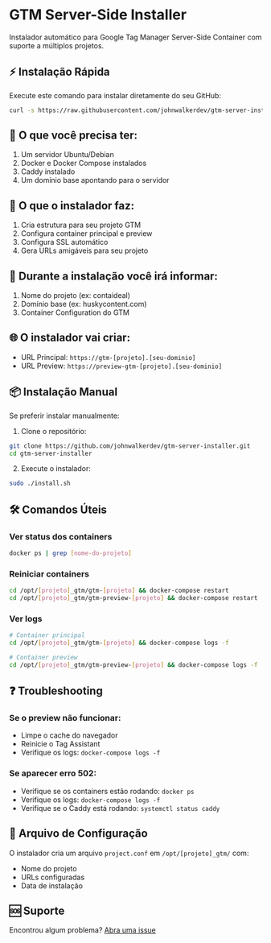 # GTM Server-Side Installer

Instalador automático para Google Tag Manager Server-Side Container com suporte a múltiplos projetos.

## ⚡ Instalação Rápida

Execute este comando para instalar diretamente do seu GitHub:
```bash
curl -s https://raw.githubusercontent.com/johnwalkerdev/gtm-server-installer/main/install.sh | sudo bash
```

## 🔧 O que você precisa ter:

1. Um servidor Ubuntu/Debian
2. Docker e Docker Compose instalados
3. Caddy instalado
4. Um domínio base apontando para o servidor

## 🚀 O que o instalador faz:

1. Cria estrutura para seu projeto GTM
2. Configura container principal e preview
3. Configura SSL automático
4. Gera URLs amigáveis para seu projeto

## 📝 Durante a instalação você irá informar:

1. Nome do projeto (ex: contaideal)
2. Domínio base (ex: huskycontent.com)
3. Container Configuration do GTM

## 🌐 O instalador vai criar:

- URL Principal: `https://gtm-[projeto].[seu-dominio]`
- URL Preview: `https://preview-gtm-[projeto].[seu-dominio]`

## 📦 Instalação Manual

Se preferir instalar manualmente:

1. Clone o repositório:
```bash
git clone https://github.com/johnwalkerdev/gtm-server-installer.git
cd gtm-server-installer
```

2. Execute o instalador:
```bash
sudo ./install.sh
```

## 🛠️ Comandos Úteis

### Ver status dos containers
```bash
docker ps | grep [nome-do-projeto]
```

### Reiniciar containers
```bash
cd /opt/[projeto]_gtm/gtm-[projeto] && docker-compose restart
cd /opt/[projeto]_gtm/gtm-preview-[projeto] && docker-compose restart
```

### Ver logs
```bash
# Container principal
cd /opt/[projeto]_gtm/gtm-[projeto] && docker-compose logs -f

# Container preview
cd /opt/[projeto]_gtm/gtm-preview-[projeto] && docker-compose logs -f
```

## ❓ Troubleshooting

### Se o preview não funcionar:
- Limpe o cache do navegador
- Reinicie o Tag Assistant
- Verifique os logs: `docker-compose logs -f`

### Se aparecer erro 502:
- Verifique se os containers estão rodando: `docker ps`
- Verifique os logs: `docker-compose logs -f`
- Verifique se o Caddy está rodando: `systemctl status caddy`

## 📄 Arquivo de Configuração

O instalador cria um arquivo `project.conf` em `/opt/[projeto]_gtm/` com:
- Nome do projeto
- URLs configuradas
- Data de instalação

## 🆘 Suporte

Encontrou algum problema? [Abra uma issue](https://github.com/johnwalkerdev/gtm-server-installer/issues) 